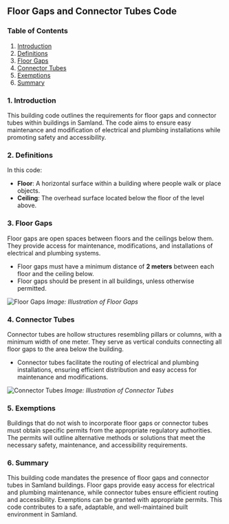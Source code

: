 ## Floor Gaps and Connector Tubes Code

### Table of Contents
1. [Introduction](#introduction)
2. [Definitions](#definitions)
3. [Floor Gaps](#floor-gaps)
4. [Connector Tubes](#connector-tubes)
5. [Exemptions](#exemptions)
6. [Summary](#summary)

### 1. Introduction
This building code outlines the requirements for floor gaps and connector tubes within buildings in Samland. The code aims to ensure easy maintenance and modification of electrical and plumbing installations while promoting safety and accessibility.

### 2. Definitions
In this code:
- **Floor**: A horizontal surface within a building where people walk or place objects.
- **Ceiling**: The overhead surface located below the floor of the level above.

### 3. Floor Gaps
Floor gaps are open spaces between floors and the ceilings below them. They provide access for maintenance, modifications, and installations of electrical and plumbing systems.

- Floor gaps must have a minimum distance of **2 meters** between each floor and the ceiling below.
- Floor gaps should be present in all buildings, unless otherwise permitted.

![Floor Gaps](https://example.com/floor_gaps.png)
*Image: Illustration of Floor Gaps*

### 4. Connector Tubes
Connector tubes are hollow structures resembling pillars or columns, with a minimum width of one meter. They serve as vertical conduits connecting all floor gaps to the area below the building.

- Connector tubes facilitate the routing of electrical and plumbing installations, ensuring efficient distribution and easy access for maintenance and modifications.

![Connector Tubes](https://example.com/connector_tubes.png)
*Image: Illustration of Connector Tubes*

### 5. Exemptions
Buildings that do not wish to incorporate floor gaps or connector tubes must obtain specific permits from the appropriate regulatory authorities. The permits will outline alternative methods or solutions that meet the necessary safety, maintenance, and accessibility requirements.

### 6. Summary
This building code mandates the presence of floor gaps and connector tubes in Samland buildings. Floor gaps provide easy access for electrical and plumbing maintenance, while connector tubes ensure efficient routing and accessibility. Exemptions can be granted with appropriate permits. This code contributes to a safe, adaptable, and well-maintained built environment in Samland.
